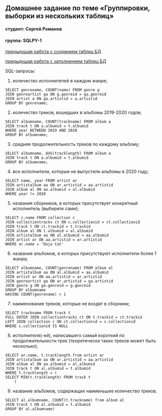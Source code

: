 ## Домашнее задание по теме «Группировки, выборки из нескольких таблиц»
#### студент: Сергей Романов

#### группа: SQLPY-1

[предыдущая работа с созданием таблиц БД](https://github.com/romauov/SQLPY-1--DB-design-and-queries)

[предыдущая работа с заполнением таблиц БД](https://github.com/romauov/SQLPY-1--BD-filling-in)


SQL-запросы:

1. количество исполнителей в каждом жанре;
```
SELECT genrename, COUNT(name) FROM genre g
JOIN genreartist ga ON g.genreid = ga.genreid
JOIN artist a ON ga.artistid = a.artistid
GROUP BY genrename;
```
2. количество треков, вошедших в альбомы 2019-2020 годов;
```
SELECT albumname, COUNT(trackname) FROM album a
JOIN track t ON a.albumid = t.albumid
WHERE year BETWEEN 2019 AND 2020
GROUP BY albumname;
```
3. средняя продолжительность треков по каждому альбому;
```
SELECT albumname, AVG(tracklength) FROM album a
JOIN track t ON a.albumid = t.albumid
GROUP BY albumname;
```
4. все исполнители, которые не выпустили альбомы в 2020 году;
```
SELECT name, year FROM artist ar
JOIN artistalbum aa ON ar.artistid = aa.artistid
JOIN album al ON aa.albumid = al.albumid
WHERE year != 2020
```
5. названия сборников, в которых присутствует конкретный исполнитель (выберите сами);
```
SELECT c.name FROM collection c
JOIN collectiontracks ct ON c.collectionid = ct.collectionid
JOIN track t ON ct.trackid = t.trackid
JOIN album al ON t.albumid = al.albumid
JOIN artistalbum aa ON al.albumid = aa.albumid
JOIN artist ar ON aa.artistid = ar.artistid
WHERE ar.name = 'Doja Cat'
```
6. название альбомов, в которых присутствуют исполнители более 1 жанра;
```
SELECT albumname, COUNT(genrename) FROM album al
JOIN artistalbum aa ON al.albumid = aa.albumid
JOIN artist ar ON aa.artistid = ar.artistid
JOIN genreartist ga ON ar.artistid = ga.artistid
JOIN genre g ON ga.genreid = g.genreid
GROUP BY albumname
HAVING COUNT(genrename) > 1
```
7. наименование треков, которые не входят в сборники;
```
SELECT trackname FROM track t
FULL OUTER JOIN collectiontracks ct ON t.trackid = ct.trackid
LEFT JOIN collection c ON ct.collectionid = c.collectionid
WHERE c.collectionid IS NULL
```
8. исполнителя(-ей), написавшего самый короткий по продолжительности трек (теоретически таких треков может быть несколько);
```
SELECT ar.name, t.tracklength from artist ar
JOIN artistalbum aa ON ar.artistid = aa.artistid
JOIN album al ON aa.albumid = al.albumid
JOIN track t ON al.albumid = t.albumid
WHERE t.tracklength = (
SELECT MIN(t.tracklength) FROM track t
	)
```
9. название альбомов, содержащих наименьшее количество треков.
```
SELECT al.albumname, COUNT(t.trackname) from album al
JOIN track t ON al.albumid = t.albumid
GROUP BY al.albumname)
```







	
